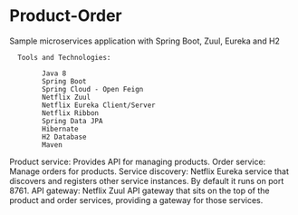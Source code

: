 # Product-Order
Sample microservices application with Spring Boot, Zuul, Eureka and H2

      Tools and Technologies:
			
			Java 8
			Spring Boot 
			Spring Cloud - Open Feign 
			Netflix Zuul
			Netflix Eureka Client/Server 
			Netflix Ribbon 
			Spring Data JPA
			Hibernate
			H2 Database
			Maven
			
 Product service: Provides API for managing products.
 Order service: Manage orders for products.
 Service discovery: Netflix Eureka service that discovers and registers other service instances. By default it runs on port 8761.
 API gateway: Netflix Zuul API gateway that sits on the top of the product and order services, providing a gateway for those services. 
